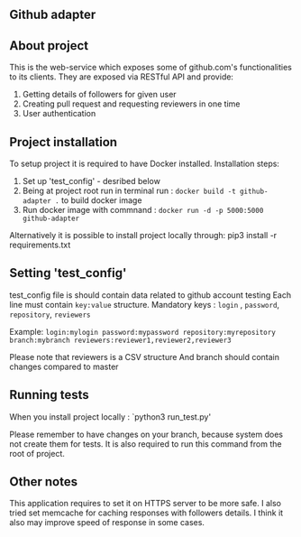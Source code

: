 ## Github adapter

## About project
This is the web-service which exposes some of github.com's functionalities to its clients. They are exposed via RESTful API and provide:
1. Getting details of followers for given user
1. Creating pull request and requesting reviewers in one time
1. User authentication 

## Project installation

To setup project it is required to have Docker installed.
Installation steps:
1. Set up 'test_config' - desribed below
1. Being at project root run in terminal run :  `docker build -t github-adapter .` to build docker image 
1. Run docker image with commnand : `docker run -d -p 5000:5000 github-adapter`

Alternatively it is possible to install project locally through:
pip3 install -r requirements.txt


## Setting 'test_config'
test_config file is should contain data related to github account testing
Each line must contain `key:value` structure.
Mandatory keys : `login` , `password`, `repository`, `reviewers`

Example:
`login:mylogin
password:mypassword
repository:myrepository
branch:mybranch
reviewers:reviewer1,reviewer2,reviewer3`

Please note that reviewers is a CSV structure
And branch should contain changes compared to master


## Running tests

When you install project locally :
`python3 run_test.py'

Please remember to have changes on your branch, because system does not create them for tests.
It is also required to run this command from the root of project.

## Other notes

This application requires to set it on HTTPS server to be more safe.
I also tried set memcache for caching responses with followers details.
I think it also may improve speed of response in some cases.


